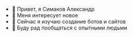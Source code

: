 - 👋 Привет, я Симаков Александр 
- 👀 Меня интересует новое
- 🌱 Сейчас я изучаю создание ботов и сайтов
- 💞️ Буду рад пообщаться с опытными людьми 

<!---
Anomaly-Phoenix/Anomaly-Phoenix is a ✨ special ✨ repository because its `README.md` (this file) appears on your GitHub profile.
You can click the Preview link to take a look at your changes.
--->
